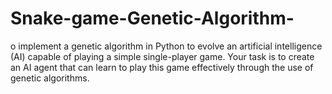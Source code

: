 # Snake-game-Genetic-Algorithm-
o implement a genetic algorithm in Python to evolve an artificial intelligence (AI)  capable of playing a simple single-player game. Your task is to create an AI agent that can  learn to play this game effectively through the use of genetic algorithms.
